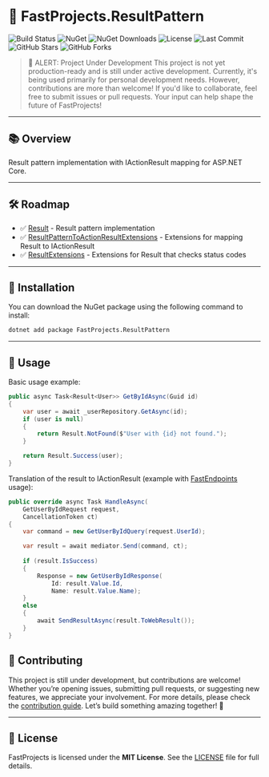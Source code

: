 # 🚀 **FastProjects.ResultPattern**

![Build Status](https://github.com/Fast-Projects-NET/FastProjects.ResultPattern/actions/workflows/test.yml/badge.svg)
![NuGet](https://img.shields.io/nuget/v/FastProjects.ResultPattern.svg)
![NuGet Downloads](https://img.shields.io/nuget/dt/FastProjects.ResultPattern.svg)
![License](https://img.shields.io/github/license/Fast-Projects-NET/FastProjects.ResultPattern.svg)
![Last Commit](https://img.shields.io/github/last-commit/Fast-Projects-NET/FastProjects.ResultPattern.svg)
![GitHub Stars](https://img.shields.io/github/stars/Fast-Projects-NET/FastProjects.ResultPattern.svg)
![GitHub Forks](https://img.shields.io/github/forks/Fast-Projects-NET/FastProjects.ResultPattern.svg)

> 🚨 ALERT: Project Under Development
> This project is not yet production-ready and is still under active development. Currently, it's being used primarily for personal development needs. However, contributions are more than welcome! If you'd like to collaborate, feel free to submit issues or pull requests. Your input can help shape the future of FastProjects!

---

## 📚 **Overview**

Result pattern implementation with IActionResult mapping for ASP.NET Core.

---

## 🛠 **Roadmap**

- ✅ [Result](src/FastProjects.ResultPattern/Result.cs) - Result pattern implementation
- ✅ [ResultPatternToActionResultExtensions](src/FastProjects.ResultPattern/ResultPatternToActionResultExtensions.cs) - Extensions for mapping Result to IActionResult
- ✅ [ResultExtensions](src/FastProjects.ResultPattern/ResultExtensions.cs) - Extensions for Result that checks status codes

---

## 🚀 **Installation**

You can download the NuGet package using the following command to install:
```bash
dotnet add package FastProjects.ResultPattern
```

---

## 📖 **Usage**

Basic usage example:
```csharp
public async Task<Result<User>> GetByIdAsync(Guid id)
{
    var user = await _userRepository.GetAsync(id);
    if (user is null)
    {
        return Result.NotFound($"User with {id} not found.");
    }

    return Result.Success(user);
}
```

Translation of the result to IActionResult (example with [FastEndpoints](https://fast-endpoints.com/) usage):
```csharp
public override async Task HandleAsync(
    GetUserByIdRequest request,
    CancellationToken ct)
{
    var command = new GetUserByIdQuery(request.UserId);

    var result = await mediator.Send(command, ct);
    
    if (result.IsSuccess)
    {
        Response = new GetUserByIdResponse(
            Id: result.Value.Id,
            Name: result.Value.Name);
    }
    else
    {
        await SendResultAsync(result.ToWebResult());
    }
}
```

## 🤝 **Contributing**

This project is still under development, but contributions are welcome! Whether you’re opening issues, submitting pull requests, or suggesting new features, we appreciate your involvement. For more details, please check the [contribution guide](CONTRIBUTING.md). Let’s build something amazing together! 🎉

---

## 📄 **License**

FastProjects is licensed under the **MIT License**. See the [LICENSE](LICENSE) file for full details.
